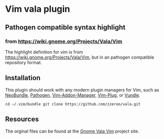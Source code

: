 # Vim vala plugin
## Pathogen compatible syntax highlight
### from https://wiki.gnome.org/Projects/Vala/Vim

The highlight definition for vim is from https://wiki.gnome.org/Projects/Vala/Vim,
but in an pathogen compatible repository format.

## Installation

This plugin should work with any modern plugin managers for Vim, such as
[NeoBundle][3], [Pathogen][2], [Vim-Addon-Manager][5], [Vim-Plug][6], or
[Vundle][1].

`
cd ~/.vim/bundle
git clone https://github.com/zzeroo/vala.git
`

## Resources

The orginal files can be found at the [Gnome Vala Vim][7] project site.

[0]: https://github.com/zzeroo/vala/tree/master
[1]: https://github.com/gmarik/Vundle.vim
[2]: https://github.com/tpope/vim-pathogen
[3]: https://github.com/Shougo/neobundle.vim
[4]: http://www.vim.org/
[5]: https://github.com/MarcWeber/vim-addon-manager
[6]: https://github.com/junegunn/vim-plug/
[7]: https://wiki.gnome.org/Projects/Vala/Vim
<!--
vim:tw=79:sw=4:
-->

